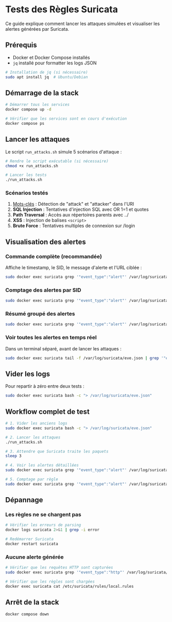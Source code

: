 # Tests des Règles Suricata

Ce guide explique comment lancer les attaques simulées et visualiser les alertes générées par Suricata.

## Prérequis

- Docker et Docker Compose installés
- `jq` installé pour formatter les logs JSON

```bash
# Installation de jq (si nécessaire)
sudo apt install jq  # Ubuntu/Debian
```

## Démarrage de la stack

```bash
# Démarrer tous les services
docker compose up -d

# Vérifier que les services sont en cours d'exécution
docker compose ps
```

## Lancer les attaques

Le script `run_attacks.sh` simule 5 scénarios d'attaque :

```bash
# Rendre le script exécutable (si nécessaire)
chmod +x run_attacks.sh

# Lancer les tests
./run_attacks.sh
```

### Scénarios testés

1. [Mots-clés](Description/1%20-%20Injection%20de%20mots-clés.md) : Détection de "attack" et "attacker" dans l'URI
2. **SQL Injection** : Tentatives d'injection SQL avec OR 1=1 et quotes
3. **Path Traversal** : Accès aux répertoires parents avec ../
4. **XSS** : Injection de balises `<script>`
5. **Brute Force** : Tentatives multiples de connexion sur /login

## Visualisation des alertes

### Commande complète (recommandée)

Affiche le timestamp, le SID, le message d'alerte et l'URL ciblée :

```bash
sudo docker exec suricata grep '"event_type":"alert"' /var/log/suricata/eve.json | jq -r '"\(.timestamp) | SID \(.alert.signature_id) | \(.alert.signature) | URL: \(.http.url)"'
```

### Comptage des alertes par SID

```bash
sudo docker exec suricata grep '"event_type":"alert"' /var/log/suricata/eve.json | jq -r '.alert.signature_id' | sort | uniq -c
```

### Résumé groupé des alertes

```bash
sudo docker exec suricata grep '"event_type":"alert"' /var/log/suricata/eve.json | jq -r '"[\(.alert.signature_id)] \(.alert.signature)"' | sort | uniq -c
```

### Voir toutes les alertes en temps réel

Dans un terminal séparé, avant de lancer les attaques :

```bash
sudo docker exec suricata tail -f /var/log/suricata/eve.json | grep '"event_type":"alert"' | jq .
```

## Vider les logs

Pour repartir à zéro entre deux tests :

```bash
sudo docker exec suricata bash -c "> /var/log/suricata/eve.json"
```

## Workflow complet de test

```bash
# 1. Vider les anciens logs
sudo docker exec suricata bash -c "> /var/log/suricata/eve.json"

# 2. Lancer les attaques
./run_attacks.sh

# 3. Attendre que Suricata traite les paquets
sleep 3

# 4. Voir les alertes détaillées
sudo docker exec suricata grep '"event_type":"alert"' /var/log/suricata/eve.json | jq -r '"\(.timestamp) | SID \(.alert.signature_id) | \(.alert.signature) | URL: \(.http.url)"'

# 5. Comptage par règle
sudo docker exec suricata grep '"event_type":"alert"' /var/log/suricata/eve.json | jq -r '.alert.signature_id' | sort | uniq -c
```

## Dépannage

### Les règles ne se chargent pas

```bash
# Vérifier les erreurs de parsing
docker logs suricata 2>&1 | grep -i error

# Redémarrer Suricata
docker restart suricata
```

### Aucune alerte générée

```bash
# Vérifier que les requêtes HTTP sont capturées
sudo docker exec suricata grep '"event_type":"http"' /var/log/suricata/eve.json | jq -r '.http.url' | tail -20

# Vérifier que les règles sont chargées
docker exec suricata cat /etc/suricata/rules/local.rules
```

## Arrêt de la stack

```bash
docker compose down
```
